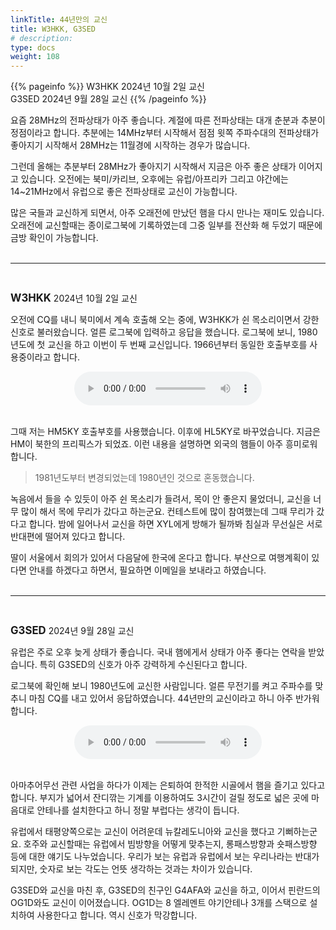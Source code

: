 ```yaml
---
linkTitle: 44년만의 교신
title: W3HKK, G3SED
# description:
type: docs
weight: 108
---
```


{{% pageinfo %}}
W3HKK 2024년 10월 2일 교신<br>
G3SED 2024년 9월 28일 교신
{{% /pageinfo %}}


요즘 28MHz의 전파상태가 아주 좋습니다. 계절에 따른 전파상태는 대개 춘분과 추분이 정점이라고 합니다. 추분에는 14MHz부터 시작해서 점점 윗쪽 주파수대의 전파상태가 좋아지기 시작해서 28MHz는 11월경에 시작하는 경우가 많습니다.

그런데 올해는 추분부터 28MHz가 좋아지기 시작해서 지금은 아주 좋은 상태가 이어지고 있습니다. 오전에는 북미/카리브, 오후에는 유럽/아프리카 그리고 야간에는 14~21MHz에서 유럽으로 좋은 전파상태로 교신이 가능합니다.

많은 국들과 교신하게 되면서, 아주 오래전에 만났던 햄을 다시 만나는 재미도 있습니다. 오래전에 교신할때는 종이로그북에 기록하였는데 그중 일부를 전산화 해 두었기 때문에 금방 확인이 가능합니다.
<br>
<br>

---------------------------
<br>

<b><span style="font-size:120%">W3HKK</span></b>  2024년 10월 2일 교신

오전에 CQ를 내니 북미에서 계속 호출해 오는 중에, W3HKK가 쉰 목소리이면서 강한 신호로 불러왔습니다. 얼른 로그북에 입력하고 응답을 했습니다. 로그북에 보니, 1980년도에 첫 교신을 하고 이번이 두 번째 교신입니다. 1966년부터 동일한 호출부호를 사용중이라고 합니다.

<center><audio src="https://blog.kakaocdn.net/dn/blA0cf/btsJVGcJ9qx/K04Cfp7JZ1JyiuWXHZ185k/tfile.mp3" controls="controls"></audio></center><br>

그때 저는 HM5KY 호출부호를 사용했습니다. 이후에 HL5KY로 바꾸었습니다. 지금은 HM이 북한의 프리픽스가 되었죠. 이런 내용을 설명하면 외국의 햄들이 아주 흥미로워합니다.

>1981년도부터 변경되었는데 1980년인 것으로 혼동했습니다.

녹음에서 들을 수 있듯이 아주 쉰 목소리가 들려서, 목이 안 좋은지 물었더니, 교신을 너무 많이 해서 목에 무리가 갔다고 하는군요. 컨테스트에 많이 참여했는데 그때 무리가 갔다고 합니다. 밤에 일어나서 교신을 하면 XYL에게 방해가 될까봐 침실과 무선실은 서로 반대편에 떨어져 있다고 합니다.

딸이 서울에서 회의가 있어서 다음달에 한국에 온다고 합니다. 부산으로 여행계획이 있다면 안내를 하겠다고 하면서, 필요하면 이메일을 보내라고 하였습니다.
<br>
<br>

---------------------------------
<br>

<b><span style="font-size:120%">G3SED</span></b>  2024년 9월 28일 교신

유럽은 주로 오후 늦게 상태가 좋습니다. 국내 햄에게서 상태가 아주 좋다는 연락을 받았습니다. 특히 G3SED의 신호가 아주 강력하게 수신된다고 합니다.

로그북에 확인해 보니 1980년도에 교신한 사람입니다. 얼른 무전기를 켜고 주파수를 맞추니 마침 CQ를 내고 있어서 응답하였습니다. 44년만의 교신이라고 하니 아주 반가워 합니다.

<center><audio src="https://blog.kakaocdn.net/dn/bMeW1a/btsJU72YZ4D/q4jLGdnJ1kS2IucKmIJBZk/tfile.mp3" controls="controls"></audio></center><br>

아마추어무선 관련 사업을 하다가 이제는 은퇴하여 한적한 시골에서 햄을 즐기고 있다고 합니다. 부지가 넓어서 잔디깎는 기계를 이용하여도 3시간이 걸릴 정도로 넓은 곳에 마음대로 안테나를 설치한다고 하니 정말 부럽다는 생각이 듭니다.

유럽에서 태평양쪽으로는 교신이 어려운데 뉴칼레도니아와 교신을 했다고 기뻐하는군요. 호주와 교신할때는 유럽에서 빔방향을 어떻게 맞추는지, 롱패스방향과 숏패스방향 등에 대한 얘기도 나누었습니다. 우리가 보는 유럽과 유럽에서 보는 우리나라는 반대가 되지만, 숫자로 보는 각도는 언뜻 생각하는 것과는 차이가 있습니다.

G3SED와 교신을 마친 후, G3SED의 친구인 G4AFA와 교신을 하고, 이어서 핀란드의 OG1D와도 교신이 이어졌습니다. OG1D는 8 엘레멘트 야기안테나 3개를 스택으로 설치하여 사용한다고 합니다. 역시 신호가 막강합니다. 

<br>

